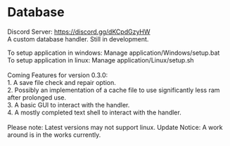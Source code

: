 # Database
Discord Server: https://discord.gg/dKCpdGzyHW
<br>A custom database handler. Still in development.

To setup application in windows: Manage application/Windows/setup.bat
<br>To setup application in linux: Manage application/Linux/setup.sh
<br><br>Coming Features for version 0.3.0: <br> 1. A save file check and repair option. <br> 2. Possibly an implementation of a cache file to use significantly less ram after prolonged use.<br> 3. A basic GUI to interact with the handler.<br> 4. A mostly completed text shell to interact with the handler.
<br><br>Please note: Latest versions may not support linux. Update Notice: A work around is in the works currently.
